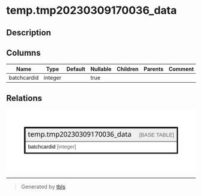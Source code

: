 # temp.tmp20230309170036_data

## Description

## Columns

| Name | Type | Default | Nullable | Children | Parents | Comment |
| ---- | ---- | ------- | -------- | -------- | ------- | ------- |
| batchcardid | integer |  | true |  |  |  |

## Relations

![er](temp.tmp20230309170036_data.svg)

---

> Generated by [tbls](https://github.com/k1LoW/tbls)
